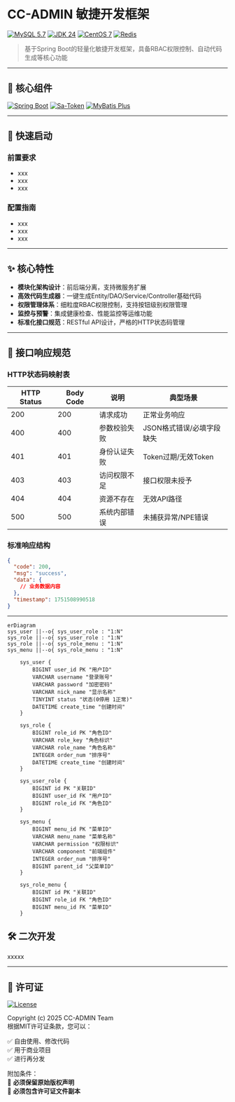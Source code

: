 # CC-ADMIN 敏捷开发框架

[![MySQL 5.7](https://img.shields.io/badge/MySQL-5.7-%234479A1?logo=mysql)](https://dev.mysql.com/)
[![JDK 24](https://img.shields.io/badge/JDK-24-%23038b1c?logo=openjdk)](https://openjdk.org/)
[![CentOS 7](https://img.shields.io/badge/CentOS-7-%23A30044?logo=centos)](https://www.centos.org/)
[![Redis](https://img.shields.io/badge/Redis-%23DC382D?logo=redis)](https://redis.io/)

> 基于Spring Boot的轻量化敏捷开发框架，具备RBAC权限控制、自动代码生成等核心功能
---
## 🧰 核心组件
[![Spring Boot](https://img.shields.io/badge/Spring_Boot-3.5.3-%236DB33F?logo=springboot)](https://spring.io/projects/spring-boot)
[![Sa-Token](https://img.shields.io/badge/Sa--Token-1.44.0-%23FF6B6B?logo=java)](https://sa-token.cc/)
[![MyBatis Plus](https://img.shields.io/badge/MyBatis_Plus-3.5.12-%231a73e8?logo=mybatis)](https://baomidou.com/)

---
## 🚀 快速启动

### 前置要求
- xxx
- xxx
- xxx
### 配置指南
- xxx
- xxx
- xxx

---
## ✨ 核心特性
- **模块化架构设计**：前后端分离，支持微服务扩展
- **高效代码生成器**：一键生成Entity/DAO/Service/Controller基础代码
- **权限管理体系**：细粒度RBAC权限控制，支持按钮级别权限管理
- **监控与预警**：集成健康检查、性能监控等运维功能
- **标准化接口规范**：RESTful API设计，严格的HTTP状态码管理
---
## 📡 接口响应规范

### HTTP状态码映射表
| HTTP Status | Body Code | 说明                     | 典型场景               |
|-------------|-----------|--------------------------|-----------------------|
| 200         | 200       | 请求成功                 | 正常业务响应           |
| 400         | 400       | 参数校验失败             | JSON格式错误/必填字段缺失 |
| 401         | 401       | 身份认证失败             | Token过期/无效Token    |
| 403         | 403       | 访问权限不足             | 接口权限未授予          |
| 404         | 404       | 资源不存在               | 无效API路径           |
| 500         | 500       | 系统内部错误             | 未捕获异常/NPE错误     |

### 标准响应结构
```json
{
  "code": 200,
  "msg": "success",
  "data": {
    // 业务数据内容
  },
  "timestamp": 1751508990518
}
```
---

```mermaid
erDiagram
sys_user ||--o{ sys_user_role : "1:N"
sys_role ||--o{ sys_user_role : "1:N"
sys_role ||--o{ sys_role_menu : "1:N"
sys_menu ||--o{ sys_role_menu : "1:N"

    sys_user {
        BIGINT user_id PK "用户ID"
        VARCHAR username "登录账号"
        VARCHAR password "加密密码"
        VARCHAR nick_name "显示名称"
        TINYINT status "状态(0停用 1正常)"
        DATETIME create_time "创建时间"
    }
    
    sys_role {
        BIGINT role_id PK "角色ID"
        VARCHAR role_key "角色标识"
        VARCHAR role_name "角色名称"
        INTEGER order_num "排序号"
        DATETIME create_time "创建时间"
    }
    
    sys_user_role {
        BIGINT id PK "关联ID"
        BIGINT user_id FK "用户ID"
        BIGINT role_id FK "角色ID"
    }
    
    sys_menu {
        BIGINT menu_id PK "菜单ID"
        VARCHAR menu_name "菜单名称"
        VARCHAR permission "权限标识"
        VARCHAR component "前端组件"
        INTEGER order_num "排序号"
        BIGINT parent_id "父菜单ID"
    }
    
    sys_role_menu {
        BIGINT id PK "关联ID"
        BIGINT role_id FK "角色ID"
        BIGINT menu_id FK "菜单ID"
    }

```
## 🛠️ 二次开发
xxxxx

---
## 📄 许可证
[![License](https://img.shields.io/badge/License-MIT-green.svg)](LICENSE)

Copyright (c) 2025 CC-ADMIN Team  
根据MIT许可证条款，您可以：

✅ 自由使用、修改代码  
✅ 用于商业项目  
✅ 进行再分发  

附加条件：  
📌 **必须保留原始版权声明**  
📌 **必须包含许可证文件副本**  